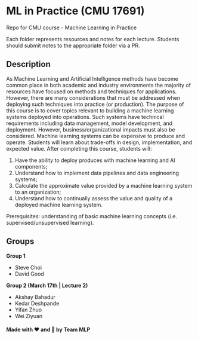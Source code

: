 # ML in Practice (CMU 17691)
Repo for CMU course - Machine Learning in Practice

Each folder represents resources and notes for each lecture. Students should submit notes to the appropriate folder via a PR.

## Description
As Machine Learning and Artificial Intelligence methods have become common place in both academic and industry environments the majority of resources have focused on methods and techniques for applications. However, there are many considerations that must be addressed when deploying such techniques into practice (or production). The purpose of this course is to cover topics relevant to building a machine learning systems deployed into operations. Such systems have technical requirements including data management, model development, and deployment. However, business/organizational impacts must also be considered. Machine learning systems can be expensive to produce and operate. Students will learn about trade-offs in design, implementation, and expected value. After completing this course, students will: 
1. Have the ability to deploy produces with machine learning and AI components; 
2. Understand how to implement data pipelines and data engineering systems; 
3. Calculate the approximate value provided by a machine learning system to an organization; 
4. Understand how to continually assess the value and quality of a deployed machine learning system. 
 
Prerequisites: understanding of basic machine learning concepts (i.e. supervised/unsupervised learning).

## Groups

**Group 1**
- Steve Choi
- David Good

**Group 2 (March 17th | Lecture 2)**
- Akshay Bahadur
- Kedar Deshpande
- Yifan Zhuo
- Wei Ziyuan

#### Made with ❤️ and 🦙 by Team MLP
